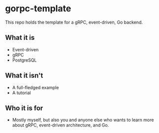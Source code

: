# gorpc-template

This repo holds the template for a gRPC, event-driven, Go backend.

## What it is

 - Event-driven
- gRPC
- PostgreSQL

## What it isn't

- A full-fledged example
- A tutorial

## Who it is for

- Mostly myself, but also you and anyone else who wants to learn more about gRPC, event-driven architecture, and Go.
